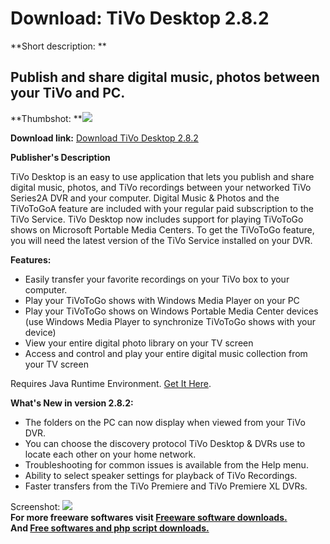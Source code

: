 # Download: TiVo Desktop 2.8.2

**Short description: **

## Publish and share digital music, photos between your TiVo and PC.

  
**Thumbshot: **![](http://www.freewarefiles.com/screenshot/tivodesktop_md.gif)   
  
**Download link:** [Download TiVo Desktop 2.8.2](http://freesoftwares.boysofts.com/TiVo-Desktop_program_15263.html)  
  

**Publisher's Description**  
  

TiVo Desktop is an easy to use application that lets you publish and share
digital music, photos, and TiVo recordings between your networked TiVo
Series2A DVR and your computer. Digital Music & Photos and the TiVoToGoA
feature are included with your regular paid subscription to the TiVo Service.
TiVo Desktop now includes support for playing TiVoToGo shows on Microsoft
Portable Media Centers. To get the TiVoToGo feature, you will need the latest
version of the TiVo Service installed on your DVR.

**Features:**

  * Easily transfer your favorite recordings on your TiVo box to your computer. 
  * Play your TiVoToGo shows with Windows Media Player on your PC 
  * Play your TiVoToGo shows on Windows Portable Media Center devices (use Windows Media Player to synchronize TiVoToGo shows with your device) 
  * View your entire digital photo library on your TV screen 
  * Access and control and play your entire digital music collection from your TV screen 

Requires Java Runtime Environment. [Get It
Here](http://www.java.com/en/download/manual.jsp).

**What's New in version 2.8.2:**

  * The folders on the PC can now display when viewed from your TiVo DVR. 
  * You can choose the discovery protocol TiVo Desktop & DVRs use to locate each other on your home network. 
  * Troubleshooting for common issues is available from the Help menu. 
  * Ability to select speaker settings for playback of TiVo Recordings. 
  * Faster transfers from the TiVo Premiere and TiVo Premiere XL DVRs. 

  
  
Screenshot: ![](http://www.freewarefiles.com/screenshot/tivodesktop.gif)  
**For more freeware softwares visit [Freeware software downloads.](http://freesoftwares.boysofts.com/)**   
**And [Free softwares and php script downloads.](http://www.boysofts.com/)**

